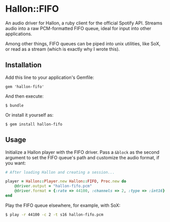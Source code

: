 # Hallon::FIFO

An audio driver for Hallon, a ruby client for the official Spotify API. Streams audio into a raw PCM-formatted FIFO queue, ideal for input into other applications.

Among other things, FIFO queues can be piped into unix utilities, like SoX, or read as a stream (which is exactly why I wrote this).

## Installation

Add this line to your application's Gemfile:

    gem 'hallon-fifo'

And then execute:

    $ bundle

Or install it yourself as:

    $ gem install hallon-fifo

## Usage

Initialize a Hallon player with the FIFO driver. Pass a `&block` as the second argument to set the FIFO queue's path and customize the audio format, if you want:

```ruby
# After loading Hallon and creating a session...

player = Hallon::Player.new Hallon::FIFO, Proc.new do
	@driver.output = "hallon-fifo.pcm"
	@driver.format = {:rate => 44100, :channels => 2, :type => :int16}
end
```

Play the FIFO queue elsewhere, for example, with SoX:

```bash
$ play -r 44100 -c 2 -t s16 hallon-fifo.pcm
```